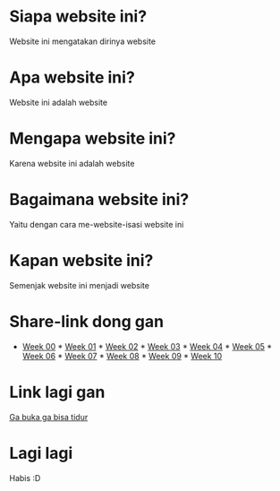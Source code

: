 # Siapa website ini?
Website ini mengatakan dirinya website

# Apa website ini?
Website ini adalah website

# Mengapa website ini?
Karena website ini adalah website

# Bagaimana website ini?
Yaitu dengan cara me-website-isasi website ini

# Kapan website ini?
Semenjak website ini menjadi website

# Share-link dong gan
* [Week 00](W00/) * [Week 01](W01/) * [Week 02](W02/) * [Week 03](W03/) * [Week 04](W04/) * [Week 05](W05/) * [Week 06](W06/) * [Week 07](W07/) * [Week 08](W08/) * [Week 09](W09/) * [Week 10](W10/)

# Link lagi gan
[Ga buka ga bisa tidur](spb/)

# Lagi lagi
Habis :D
